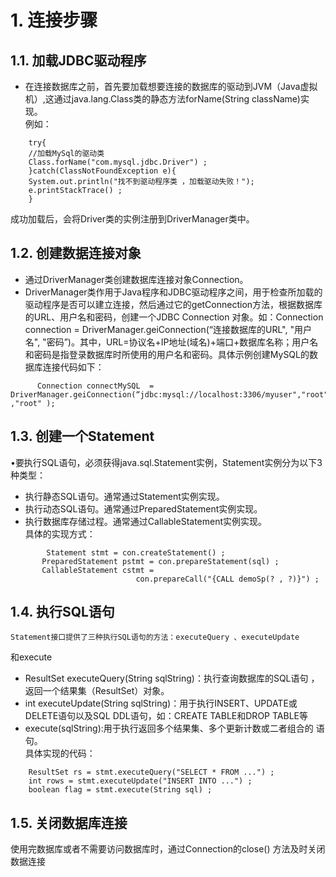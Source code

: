 # 1. 连接步骤
## 1.1. 加载JDBC驱动程序
- 在连接数据库之前，首先要加载想要连接的数据库的驱动到JVM（Java虚拟机）,这通过java.lang.Class类的静态方法forName(String  className)实现。   
    例如：   
```
    try{   
    //加载MySql的驱动类   
    Class.forName("com.mysql.jdbc.Driver") ;   
    }catch(ClassNotFoundException e){   
    System.out.println("找不到驱动程序类 ，加载驱动失败！");   
    e.printStackTrace() ;   
    }   
```
   成功加载后，会将Driver类的实例注册到DriverManager类中。
## 1.2. 创建数据连接对象
- 通过DriverManager类创建数据库连接对象Connection。
- DriverManager类作用于Java程序和JDBC驱动程序之间，用于检查所加载的驱动程序是否可以建立连接，然后通过它的getConnection方法，根据数据库的URL、用户名和密码，创建一个JDBC Connection 对象。如：Connection connection =  DriverManager.geiConnection(“连接数据库的URL", "用户名", "密码”)。其中，URL=协议名+IP地址(域名)+端口+数据库名称；用户名和密码是指登录数据库时所使用的用户名和密码。具体示例创建MySQL的数据库连接代码如下：

```
      Connection connectMySQL  =  DriverManager.geiConnection(“jdbc:mysql://localhost:3306/myuser","root" ,"root" );
```
## 1.3. 创建一个Statement   
 •要执行SQL语句，必须获得java.sql.Statement实例，Statement实例分为以下3种类型：   

-  执行静态SQL语句。通常通过Statement实例实现。   
- 执行动态SQL语句。通常通过PreparedStatement实例实现。   
- 执行数据库存储过程。通常通过CallableStatement实例实现。   
    具体的实现方式：   
```
        Statement stmt = con.createStatement() ;   
       PreparedStatement pstmt = con.prepareStatement(sql) ;   
       CallableStatement cstmt =    
                            con.prepareCall("{CALL demoSp(? , ?)}") ;   
```
## 1.4. 执行SQL语句   
    Statement接口提供了三种执行SQL语句的方法：executeQuery 、executeUpdate   
   和execute   
- ResultSet executeQuery(String sqlString)：执行查询数据库的SQL语句 ，返回一个结果集（ResultSet）对象。   
- int executeUpdate(String sqlString)：用于执行INSERT、UPDATE或 DELETE语句以及SQL DDL语句，如：CREATE TABLE和DROP TABLE等   
 - execute(sqlString):用于执行返回多个结果集、多个更新计数或二者组合的 语句。   
   具体实现的代码：   
```
    ResultSet rs = stmt.executeQuery("SELECT * FROM ...") ;   
    int rows = stmt.executeUpdate("INSERT INTO ...") ;   
    boolean flag = stmt.execute(String sql) ;   
```
## 1.5. 关闭数据库连接
使用完数据库或者不需要访问数据库时，通过Connection的close() 方法及时关闭数据连接
